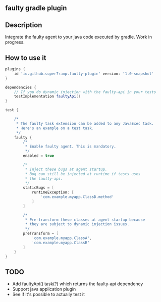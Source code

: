 faulty gradle plugin
--------------------

## Description

Integrate the faulty agent to your java code executed by gradle. Work in progress.

## How to use it

```gradle
plugins {
    id 'io.github.super7ramp.faulty-plugin' version: '1.0-snapshot'
}

dependencies {
    // If you do dynamic injection with the faulty-api in your tests 
    testImplementation faultyApi()
}

test {

    /*
     * The faulty task extension can be added to any JavaExec task.
     * Here's an example on a test task.
     */
    faulty {
        /*
         * Enable faulty agent. This is mandatory.
         */
        enabled = true

        /*
         * Inject these bugs at agent startup.
         * Bug can still be injected at runtime if tests uses
         * the faulty-api.
         */ 
        staticBugs = [
            runtimeException: [
                'com.example.myapp.ClassD.method'
            ]
        ]

        /*
         * Pre-transform these classes at agent startup because
         * they are subject to dynamic injection issues.
         */
        preTransform = [
            'com.example.myapp.ClassA',
            'com.example.myapp.ClassB'
        ]
    }
}
```

## TODO

* Add faultyApi() task(?) which returns the faulty-api dependency
* Support java application plugin
* See if it's possible to actually test it